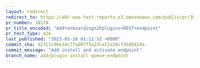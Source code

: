 ```yaml
---
layout: redirect
redirect_to: https://a8c-woo-test-reports.s3.amazonaws.com/public/pr/38174/e2e/index.html
pr_number: 38174
pr_title_encoded: "Add+onboarding%2Fplugins+REST+endpoint"
pr_test_type: e2e
last_published: "2023-05-16 01:11:52 +0000"
commit_sha: d23c1c96e34c7fed07f5a23caf2a10cfd5d042da
commit_message: "Add install and activate endpoint"
branch_name: add/plugin-install-queue-endpoint
---
```

